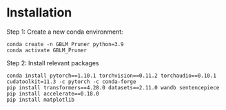 # Installation  
Step 1: Create a new conda environment:
```
conda create -n GBLM_Pruner python=3.9
conda activate GBLM_Pruner
```
Step 2: Install relevant packages
```
conda install pytorch==1.10.1 torchvision==0.11.2 torchaudio==0.10.1 cudatoolkit=11.3 -c pytorch -c conda-forge
pip install transformers==4.28.0 datasets==2.11.0 wandb sentencepiece
pip install accelerate==0.18.0
pip install matplotlib
```
